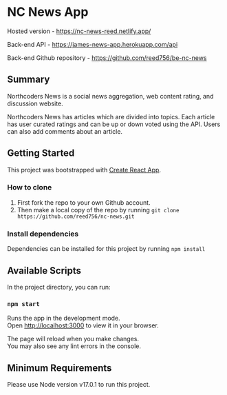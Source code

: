 # NC News App

Hosted version - https://nc-news-reed.netlify.app/

Back-end API - https://james-news-app.herokuapp.com/api

Back-end Github repository - https://github.com/reed756/be-nc-news

## Summary

Northcoders News is a social news aggregation, web content rating, and discussion website.

Northcoders News has articles which are divided into topics. Each article has user curated ratings and can be up or down voted using the API. Users can also add comments about an article.

## Getting Started

This project was bootstrapped with [Create React App](https://github.com/facebook/create-react-app).

### How to clone

1. First fork the repo to your own Github account.
2. Then make a local copy of the repo by running `git clone https://github.com/reed756/nc-news.git`

### Install dependencies

Dependencies can be installed for this project by running `npm install`

## Available Scripts

In the project directory, you can run:

### `npm start`

Runs the app in the development mode.\
Open [http://localhost:3000](http://localhost:3000) to view it in your browser.

The page will reload when you make changes.\
You may also see any lint errors in the console.

## Minimum Requirements

Please use Node version v17.0.1 to run this project.
